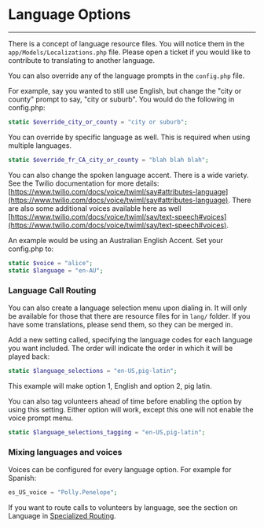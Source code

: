 # Language Options

---

There is a concept of language resource files.  You will notice them in the `app/Models/Localizations.php` file.  Please open a ticket if you would like to contribute to translating to another language.

You can also override any of the language prompts in the `config.php` file. 

For example, say you wanted to still use English, but change the "city or county" prompt to say, "city or suburb".  You would do the following in config.php:

```php
static $override_city_or_county = "city or suburb";
```

You can override by specific language as well.  This is required when using multiple languages.

```php
static $override_fr_CA_city_or_county = "blah blah blah";
```

You can also change the spoken language accent.  There is a wide variety.  See the Twilio documentation for more details: [https://www.twilio.com/docs/voice/twiml/say#attributes-language](https://www.twilio.com/docs/voice/twiml/say#attributes-language).  There are also some additional voices available here as well [https://www.twilio.com/docs/voice/twiml/say/text-speech#voices](https://www.twilio.com/docs/voice/twiml/say/text-speech#voices).

An example would be using an Australian English Accent.  Set your config.php to:

```php
static $voice = "alice";
static $language = "en-AU";
``` 

### Language Call Routing

You can also create a language selection menu upon dialing in.  It will only be available for those that there are resource files for in `lang/` folder.  If you have some translations, please send them, so they can be merged in.

Add a new setting called, specifying the language codes for each language you want included.  The order will indicate the order in which it will be played back:

```php
static $language_selections = "en-US,pig-latin";
```

This example will make option 1, English and option 2, pig latin.

You can also tag volunteers ahead of time before enabling the option by using this setting.  Either option will work, except this one will not enable the voice prompt menu.

```php
static $language_selections_tagging = "en-US,pig-latin";
```

### Mixing languages and voices

Voices can be configured for every language option.  For example for Spanish:

```php
es_US_voice = "Polly.Penelope";
```

If you want to route calls to volunteers by language, see the section on Language in [Specialized Routing](../../helpline/specialized-routing/).
